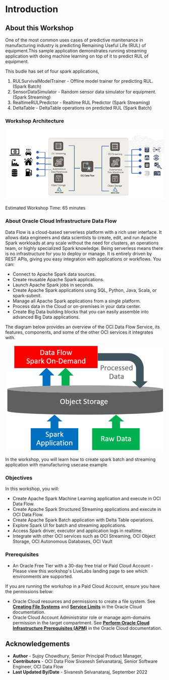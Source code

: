 # Introduction

## About this Workshop

One of the most common uses cases of predictive manitenance in manufacturing industry is predicting 
Remaining Useful Life (RUL) of equipment.This sample application demonstrates running streaming application with doing 
machine learning on top of it to predict RUL of equipment.

This budle has set of four spark applications,
1. RULSurvivalModelTrainer - Offline model trainer for predicting RUL.(Spark Batch)
2. SensorDataSimulator     - Random sensor data simulator for equipment.(Spark Streaming)
3. RealtimeRULPredictor    - Realtime RUL Predictor (Spark Streaming)
4. DeltaTable              - DeltaTable operations on predicted RUL (Spark Batch)

### Workshop Architecture
  ![Workshop Architecture](images/manufacturing_app_architecture.png " ")

Estimated Workshop Time: 65 minutes

### About Oracle Cloud Infrastructure Data Flow
Data Flow is a cloud-based serverless platform with a rich user interface. It allows data engineers and data scientists
to create, edit, and run Apache Spark workloads at any scale without the need for clusters, an operations team, or highly
specialized Spark knowledge. Being serverless means there is no infrastructure for you to deploy or manage.
It is entirely driven by REST APIs, giving you easy integration with applications or workflows. You can:

* Connect to Apache Spark data sources.
* Create reusable Apache Spark applications.
* Launch Apache Spark jobs in seconds.
* Create Apache Spark applications using SQL, Python, Java, Scala, or spark-submit.
* Manage all Apache Spark applications from a single platform.
* Process data in the Cloud or on-premises in your data center.
* Create Big Data building blocks that you can easily assemble into advanced Big Data applications.

The diagram below provides an overview of the OCI Data Flow Service, its features, components, and some of the other OCI services it integrates with.

![Data Flow Architecture](images/df_overview.png " ")

In the workshop, you will learn how to create spark batch and streaming application with manufacturing usecase example

### Objectives
In this workshop, you will:
* Create Apache Spark Machine Learning application and execute in OCI Data Flow.
* Create Apache Spark Structured Streaming applications and execute in OCI Data Flow.
* Create Apache Spark Batch application with Delta Table operations.  
* Explore Spark UI for batch and streaming applications.
* Access Spark driver, executor and application logs in realtime.
* Integrate with other OCI services such as OCI Streaming, OCI Object Storage, OCI Autonomous Databases, OCI Vault

### Prerequisites
* An Oracle Free Tier with a 30-day free trial or Paid Cloud Account - Please view this workshop's LiveLabs landing page to see which environments are supported. 

If you are running the workshop in a Paid Cloud Account, ensure you have the permissions below:
* Oracle Cloud resources and permissions to create a file system. See **[Creating File Systems](https://docs.oracle.com/en-us/iaas/Content/File/Tasks/creatingfilesystems.htm)** and **[Service Limits](https://docs.oracle.com/en-us/iaas/Content/General/Concepts/servicelimits.htm#top)** in the Oracle Cloud documentation.
*	Oracle Cloud Account Administrator role or manage apm-domains permission in the target compartment. See **[Perform Oracle Cloud Infrastructure Prerequisites (APM)](https://docs.oracle.com/en-us/iaas/application-performance-monitoring/doc/perform-oracle-cloud-infrastructure-prerequisite-tasks.html)** in the Oracle Cloud documentation.

## Acknowledgements
- **Author** - Sujoy Chowdhury, Senior Principal Product Manager,
- **Contributors** - OCI Data Flow Sivanesh Selvanataraj, Senior Software Engineer, OCI Data Flow
- **Last Updated By/Date** - Sivanesh Selvanataraj, September 2022
